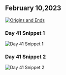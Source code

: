 ## February 10,2023

[![Origins and Ends](https://raw.githubusercontent.com/linusjf/CIAY/main/February/jpgs/Day041.jpg)](https://youtu.be/JSnQzyy5I1g "Origins and Ends")

### Day 41 Snippet 1

![Day 41 Snippet 1](https://raw.githubusercontent.com/linusjf/CIAY/refs/heads/main/February/jpgs/Day41Snippet1.jpg)

### Day 41 Snippet 2

![Day 41 Snippet 2](https://raw.githubusercontent.com/linusjf/CIAY/refs/heads/main/February/jpgs/Day41Snippet2.jpg)
